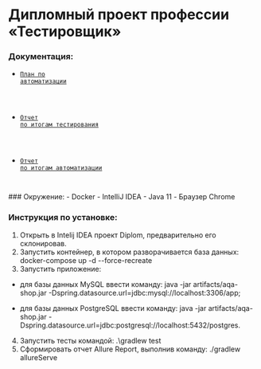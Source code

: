 # Дипломный проект профессии «Тестировщик»

### Документация:

* <code>[План по автоматизации](https://github.com/rmsmar/Diplom/blob/master/docs/Plan.md)
</code>

* <code>[Отчет по итогам тестирования](https://github.com/rmsmar/Diplom/blob/master/docs/Report.md)
</code>

* <code>[Отчет по итогам автоматизации](https://github.com/rmsmar/Diplom/blob/master/docs/Summary.md)
</code>
### Окружение:
-	Docker
-	IntelliJ IDEA
-	Java 11
-	Браузер Chrome

### Инструкция по установке:

1. Открыть в Intelij IDEA проект Diplom, предварительно его склонировав.
2. Запустить контейнер, в котором разворачивается база данных:  docker-compose up -d --force-recreate
3. Запустить приложение:
- для базы данных MySQL ввести команду: java -jar artifacts/aqa-shop.jar -Dspring.datasource.url=jdbc:mysql://localhost:3306/app;


- для базы данных PostgreSQL ввести команду: java -jar artifacts/aqa-shop.jar -Dspring.datasource.url=jdbc:postgresql://localhost:5432/postgres.
4. Запустить тесты командой: .\gradlew test
5. Сформировать отчет Allure Report, выполнив команду:
   ./gradlew allureServe